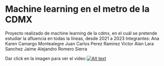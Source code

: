 # Machine learning en el metro de la CDMX
Proyecto realizado de machine learning de la cdmx, en el cuál se pretende estudiar la afluencia en todas la líneas, desde 2021 a 2023
Integrantes:
Ana Karen Camargo Montealegre
Juan Carlos Perez Ramirez
Victor Alan Lara Sanchez
Jaime Alejandro Romero Sierra

Dar click en la imagen para ver el video
[![Alt text](https://img.youtube.com/vi/ydFAcVUl56E/0.jpg)](https://www.youtube.com/watch?v=ydFAcVUl56E)
